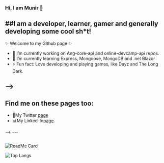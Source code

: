 ### Hi, I am Munir 👋

##I am a developer, learner, gamer and generally developing some cool sh*t!
---

✨ Welcome to my Github page ✨ 


- 🔭 I’m currently working on Ang-core-api and online-devcamp-api repos.
- 🌱 I’m currently learning Express, Mongoose, MongoDB and .net Blazor
- ⚡ Fun fact: Love developing and playing games, like Dayz and The Long Dark.



-->
---
## Find me on these pages too:
<ul>
<li><g-emoji class="g-emoji" alias="iphone" fallback-src="https://github.githubassets.com/images/icons/emoji/unicode/1f4f1.png">📱</g-emoji>My Twitter <a href="https://twitter.com/Muniro2">page</a> </li>

<li><g-emoji class="g-emoji" alias="bar_chart" fallback-src="https://github.githubassets.com/images/icons/emoji/unicode/1f4ca.png">📊</g-emoji>My Linked-In<a href="https://www.linkedin.com/in/munirsyed/">page</a>.</li>
</ul>
-->
---


  ![<Title for your card>](https://github-readme-stats.vercel.app/api?username=muniro&show_icons=true&theme=radical)
  
  ![ReadMe Card](https://github-readme-stats.vercel.app/api/?username=muniro)
 
  ![Top Langs](https://github-readme-stats.vercel.app/api/top-langs/?username=muniro)

